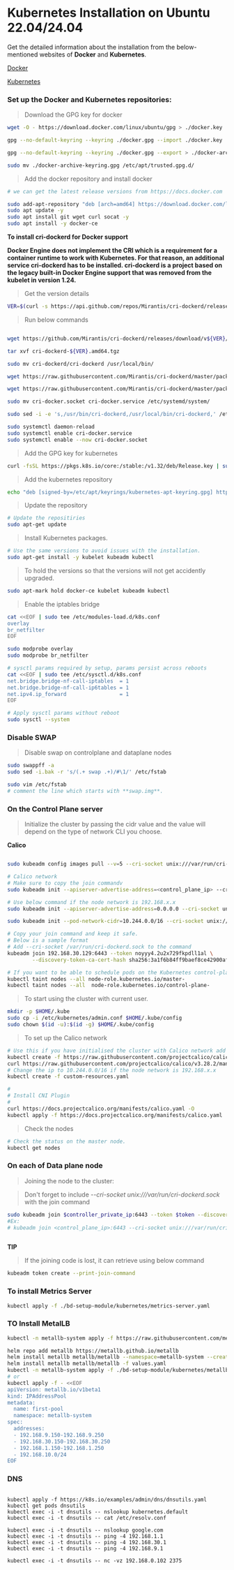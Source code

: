 ﻿# Kubernetes Installation on Ubuntu 22.04/24.04

Get the detailed information about the installation from the below-mentioned websites of **Docker** and **Kubernetes**.

[Docker](https://docs.docker.com/)

[Kubernetes](https://kubernetes.io/)

### Set up the Docker and Kubernetes repositories:

> Download the GPG key for docker

```bash
wget -O - https://download.docker.com/linux/ubuntu/gpg > ./docker.key

gpg --no-default-keyring --keyring ./docker.gpg --import ./docker.key

gpg --no-default-keyring --keyring ./docker.gpg --export > ./docker-archive-keyring.gpg

sudo mv ./docker-archive-keyring.gpg /etc/apt/trusted.gpg.d/
```

> Add the docker repository and install docker

```bash
# we can get the latest release versions from https://docs.docker.com

sudo add-apt-repository "deb [arch=amd64] https://download.docker.com/linux/ubuntu $(lsb_release -cs) stable" -y
sudo apt update -y
sudo apt install git wget curl socat -y
sudo apt install -y docker-ce

```

**To install cri-dockerd for Docker support**

**Docker Engine does not implement the CRI which is a requirement for a container runtime to work with Kubernetes. For that reason, an additional service cri-dockerd has to be installed. cri-dockerd is a project based on the legacy built-in Docker Engine support that was removed from the kubelet in version 1.24.**

> Get the version details

```bash
VER=$(curl -s https://api.github.com/repos/Mirantis/cri-dockerd/releases/latest|grep tag_name | cut -d '"' -f 4|sed 's/v//g')
```

> Run below commands

```bash

wget https://github.com/Mirantis/cri-dockerd/releases/download/v${VER}/cri-dockerd-${VER}.amd64.tgz

tar xvf cri-dockerd-${VER}.amd64.tgz

sudo mv cri-dockerd/cri-dockerd /usr/local/bin/

wget https://raw.githubusercontent.com/Mirantis/cri-dockerd/master/packaging/systemd/cri-docker.service

wget https://raw.githubusercontent.com/Mirantis/cri-dockerd/master/packaging/systemd/cri-docker.socket

sudo mv cri-docker.socket cri-docker.service /etc/systemd/system/

sudo sed -i -e 's,/usr/bin/cri-dockerd,/usr/local/bin/cri-dockerd,' /etc/systemd/system/cri-docker.service

sudo systemctl daemon-reload
sudo systemctl enable cri-docker.service
sudo systemctl enable --now cri-docker.socket

```

> Add the GPG key for kubernetes

```bash
curl -fsSL https://pkgs.k8s.io/core:/stable:/v1.32/deb/Release.key | sudo gpg --dearmor -o /etc/apt/keyrings/kubernetes-apt-keyring.gpg
```

> Add the kubernetes repository

```bash
echo "deb [signed-by=/etc/apt/keyrings/kubernetes-apt-keyring.gpg] https://pkgs.k8s.io/core:/stable:/v1.32/deb/ /" | sudo tee /etc/apt/sources.list.d/kubernetes.list
```

> Update the repository

```bash
# Update the repositiries
sudo apt-get update
```

> Install  Kubernetes packages.

```bash
# Use the same versions to avoid issues with the installation.
sudo apt-get install -y kubelet kubeadm kubectl
```

> To hold the versions so that the versions will not get accidently upgraded.

```bash
sudo apt-mark hold docker-ce kubelet kubeadm kubectl
```

> Enable the iptables bridge

```bash
cat <<EOF | sudo tee /etc/modules-load.d/k8s.conf
overlay
br_netfilter
EOF

sudo modprobe overlay
sudo modprobe br_netfilter

# sysctl params required by setup, params persist across reboots
cat <<EOF | sudo tee /etc/sysctl.d/k8s.conf
net.bridge.bridge-nf-call-iptables  = 1
net.bridge.bridge-nf-call-ip6tables = 1
net.ipv4.ip_forward                 = 1
EOF

# Apply sysctl params without reboot
sudo sysctl --system
```
### Disable SWAP
> Disable swap on controlplane and dataplane nodes

```bash
sudo swappff -a
sudo sed -i.bak -r 's/(.+ swap .+)/#\1/' /etc/fstab
```

```bash
sudo vim /etc/fstab
# comment the line which starts with **swap.img**.
```

### On the Control Plane server

> Initialize the cluster by passing the cidr value and the value will depend on the type of network CLI you choose.

**Calico**

```bash

sudo kubeadm config images pull --v=5 --cri-socket unix:///var/run/cri-dockerd.sock

# Calico network
# Make sure to copy the join commandv
sudo kubeadm init --apiserver-advertise-address=<control_plane_ip> --cri-socket unix:///var/run/containerd/containerd.sock  --pod-network-cidr=192.168.0.0/16

# Use below command if the node network is 192.168.x.x
sudo kubeadm init --apiserver-advertise-address=0.0.0.0 --cri-socket unix:///var/run/cri-dockerd.sock  --pod-network-cidr=10.244.0.0/16

sudo kubeadm init --pod-network-cidr=10.244.0.0/16 --cri-socket unix:///var/run/cri-dockerd.sock --v=5

# Copy your join command and keep it safe.
# Below is a sample format
# Add --cri-socket /var/run/cri-dockerd.sock to the command
kubeadm join 192.168.30.129:6443 --token noyyy4.2u2x729fkpdll1al \
        --discovery-token-ca-cert-hash sha256:3a1f6b84ff9baef8ce42900afffa3a1d8e462d1c0bce7c4119ef19ac7bce8ad7

# If you want to be able to schedule pods on the Kubernetes control-plane node, you need to remove a taint on the master nodes.
kubectl taint nodes --all node-role.kubernetes.io/master-
kubectl taint nodes --all  node-role.kubernetes.io/control-plane-

```

> To start using the cluster with current user.

```bash
mkdir -p $HOME/.kube
sudo cp -i /etc/kubernetes/admin.conf $HOME/.kube/config
sudo chown $(id -u):$(id -g) $HOME/.kube/config
```

> To set up the Calico network

```bash
# Use this if you have initialised the cluster with Calico network add on.
kubectl create -f https://raw.githubusercontent.com/projectcalico/calico/v3.28.2/manifests/tigera-operator.yaml
curl https://raw.githubusercontent.com/projectcalico/calico/v3.28.2/manifests/custom-resources.yaml -O
# Change the ip to 10.244.0.0/16 if the node network is 192.168.x.x
kubectl create -f custom-resources.yaml

#
# Install CNI Plugin
#
curl https://docs.projectcalico.org/manifests/calico.yaml -O
kubectl apply -f https://docs.projectcalico.org/manifests/calico.yaml

```

> Check the nodes

```bash
# Check the status on the master node.
kubectl get nodes
```

### On each of Data plane node

> Joining the node to the cluster:

> Don't forget to include *--cri-socket unix:///var/run/cri-dockerd.sock* with the join command

```bash
sudo kubeadm join $controller_private_ip:6443 --token $token --discovery-token-ca-cert-hash $hash
#Ex:
# kubeadm join <control_plane_ip>:6443 --cri-socket unix:///var/run/cri-dockerd.sock --token 31rvbl.znk703hbelja7qbx --discovery-token-ca-cert-hash sha256:3dd5f401d1c86be4axxxxxxxxxx61ce965f5xxxxxxxxxxf16cb29a89b96c97dd
```


```bash

```

**TIP**
> If the joining code is lost, it can retrieve using below command

```bash
kubeadm token create --print-join-command
```

### To install Metrics Server

```bash
kubectl apply -f ./bd-setup-module/kubernetes/metrics-server.yaml
```

### TO Install MetalLB
```bash
kubectl -n metallb-system apply -f https://raw.githubusercontent.com/metallb/metallb/v0.14.9/config/manifests/metallb-native.yaml

helm repo add metallb https://metallb.github.io/metallb
helm install metallb metallb/metallb --namespace=metallb-system --create-namespace=true
helm install metallb metallb/metallb -f values.yaml 
kubectl -n metallb-system apply -f ./bd-setup-module/kubernetes/metallb-address-pool.yaml
# or
kubectl apply -f - <<EOF
apiVersion: metallb.io/v1beta1
kind: IPAddressPool
metadata:
  name: first-pool
  namespace: metallb-system
spec:
  addresses:
  - 192.168.9.150-192.168.9.250
  - 192.168.30.150-192.168.30.250
  - 192.168.1.150-192.168.1.250
  - 192.168.10.0/24
EOF  
```

### DNS
```shell

kubectl apply -f https://k8s.io/examples/admin/dns/dnsutils.yaml
kubectl get pods dnsutils
kubectl exec -i -t dnsutils -- nslookup kubernetes.default
kubectl exec -i -t dnsutils -- cat /etc/resolv.conf

kubectl exec -i -t dnsutils -- nslookup google.com
kubectl exec -i -t dnsutils -- ping -4 192.168.1.1
kubectl exec -i -t dnsutils -- ping -4 192.168.30.1
kubectl exec -i -t dnsutils -- ping -4 192.168.9.1

kubectl exec -i -t dnsutils -- nc -vz 192.168.0.102 2375
```